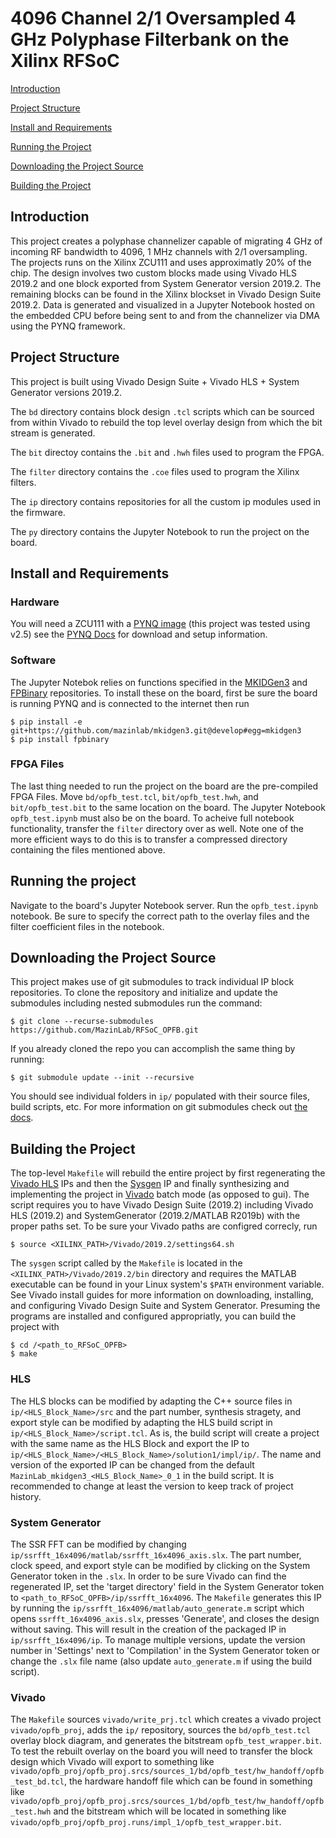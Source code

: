 # 4096 Channel 2/1 Oversampled 4 GHz Polyphase Filterbank on the Xilinx RFSoC

[Introduction](https://github.com/MazinLab/RFSoC_OPFB#introduction)

[Project Structure](https://github.com/MazinLab/RFSoC_OPFB#project-structure)

[Install and Requirements](https://github.com/MazinLab/RFSoC_OPFB#install-and-requirements)

[Running the Project](https://github.com/MazinLab/RFSoC_OPFB#running-the-project)

[Downloading the Project Source](https://github.com/MazinLab/RFSoC_OPFB#downloading-the-project-source)

[Building the Project](https://github.com/MazinLab/RFSoC_OPFB#building-the-project)

## Introduction

This project creates a polyphase channelizer capable of migrating 4 GHz of incoming RF bandwidth to 4096, 1 MHz channels with 2/1 oversampling. The projects runs on the Xilinx ZCU111 and uses approximatly 20% of the chip. The design involves two custom blocks made using Vivado HLS 2019.2 and one block exported from System Generator version 2019.2. The remaining blocks can be found in the Xilinx blockset in Vivado Design Suite 2019.2. Data is generated and visualized in a Jupyter Notebook hosted on the embedded CPU before being sent to and from the channelizer via DMA using the PYNQ framework.

## Project Structure
This project is built using Vivado Design Suite + Vivado HLS + System Generator versions 2019.2.

The `bd` directory contains block design `.tcl` scripts which can be sourced from within Vivado to rebuild the top level overlay design from which the bit stream is generated.

The `bit` directoy contains the `.bit` and `.hwh` files used to program the FPGA.

The `filter` directory contains the `.coe` files used to program the Xilinx filters.

The `ip` directory contains repositories for all the custom ip modules used in the firmware.

The `py` directory contains the Jupyter Notebook to run the project on the board.

## Install and Requirements

### Hardware
You will need a ZCU111 with a [PYNQ image](http://www.pynq.io/board.html) (this project was tested using v2.5) see the [PYNQ Docs](https://pynq.readthedocs.io/en/v2.5.1/) for download and setup information.

### Software
The Jupyter Notebok relies on functions specified in the [MKIDGen3](https://github.com/MazinLab/MKIDGen3/tree/master) and [FPBinary](https://github.com/smlgit/fpbinary) repositories. To install these on the board, first be sure the board is running PYNQ and is connected to the internet then run
```
$ pip install -e git+https://github.com/mazinlab/mkidgen3.git@develop#egg=mkidgen3
$ pip install fpbinary
```
### FPGA Files
The last thing needed to run the project on the board are the pre-compiled FPGA Files. Move `bd/opfb_test.tcl`, `bit/opfb_test.hwh`, and `bit/opfb_test.bit` to the same location on the board. The Jupyter Notebook `opfb_test.ipynb` must also be on the board. To acheive full notebook functionality, transfer the `filter` directory over as well. Note one of the more efficient ways to do this is to transfer a compressed directory containing the files mentioned above.

## Running the project
Navigate to the board's Jupyter Notebook server. Run the `opfb_test.ipynb` notebook. Be sure to specify the correct path to the overlay files and the filter coefficient files in the notebook.

## Downloading the Project Source

This project makes use of git submodules to track individual IP block repositories. To clone the repository and initialize and update the submodules including nested submodules run the command:
```
$ git clone --recurse-submodules https://github.com/MazinLab/RFSoC_OPFB.git
```
If you already cloned the repo you can accomplish the same thing by running:
```
$ git submodule update --init --recursive
```
You should see individual folders in `ip/` populated with their source files, build scripts, etc. For more information on git submodules check out [the docs](https://git-scm.com/book/en/v2/Git-Tools-Submodules).

## Building the Project

The top-level `Makefile` will rebuild the entire project by first regenerating the [Vivado HLS](https://github.com/MazinLab/RFSoC_OPFB#hls) IPs and then the [Sysgen](https://github.com/MazinLab/RFSoC_OPFB#system-generator) IP and finally synthesizing and implementing the project in [Vivado](https://github.com/MazinLab/RFSoC_OPFB#vivado) batch mode (as opposed to gui). The script requires you to have Vivado Design Suite (2019.2) including Vivado HLS (2019.2) and SystemGenerator (2019.2/MATLAB R2019b) with the proper paths set. To be sure your Vivado paths are configred correcly, run
```
$ source <XILINX_PATH>/Vivado/2019.2/settings64.sh
```
The `sysgen` script called by the `Makefile` is located in the `<XILINX_PATH>/Vivado/2019.2/bin` directory and requires the MATLAB executable can be found in your Linux system's `$PATH` environment variable. See Vivado install guides for more information on downloading, installing, and configuring Vivado Design Suite and System Generator. Presuming the programs are installed and configured appropriatly, you can build the project with
```
$ cd /<path_to_RFSoC_OPFB>
$ make
```
### HLS

The HLS blocks can be modified by adapting the C++ source files in `ip/<HLS_Block_Name>/src` and the part number, synthesis stragety, and export style can be modified by adapting the HLS build script in `ip/<HLS_Block_Name>/script.tcl`. As is, the build script will create a project with the same name as the HLS Block and export the IP to `ip/<HLS_Block_Name>/<HLS_Block_Name>/solution1/impl/ip/`. The name and version of the exported IP can be changed from the default `MazinLab_mkidgen3_<HLS_Block_Name>_0_1` in the build script. It is recommended to change at least the version to keep track of project history.

### System Generator

The SSR FFT can be modified by changing `ip/ssrfft_16x4096/matlab/ssrfft_16x4096_axis.slx`. The part number, clock speed, and export style can be modified by clicking on the System Generator token in the `.slx`. In order to be sure Vivado can find the regenerated IP, set the 'target directory' field in the System Generator token to `<path_to_RFSoC_OPFB>/ip/ssrfft_16x4096`. The `Makefile` generates this IP by running the `ip/ssrfft_16x4096/matlab/auto_generate.m` script which opens `ssrfft_16x4096_axis.slx`, presses 'Generate', and closes the design without saving. This will result in the creation of the packaged IP in `ip/ssrfft_16x4096/ip`. To manage multiple versions, update the version number in 'Settings' next to 'Compilation' in the System Generator token or change the `.slx` file name (also update `auto_generate.m` if using the build script).

### Vivado

The `Makefile` sources `vivado/write_prj.tcl` which creates a vivado project `vivado/opfb_proj`, adds the `ip/` repository, sources the `bd/opfb_test.tcl` overlay block diagram, and generates the bitstream `opfb_test_wrapper.bit`. To test the rebuilt overlay on the board you will need to transfer the block design which Vivado will export to something like `vivado/opfb_proj/opfb_proj.srcs/sources_1/bd/opfb_test/hw_handoff/opfb_test_bd.tcl`, the hardware handoff file which can be found in something like `vivado/opfb_proj/opfb_proj.srcs/sources_1/bd/opfb_test/hw_handoff/opfb_test.hwh` and the bitstream which will be located in something like `vivado/opfb_proj/opfb_proj.runs/impl_1/opfb_test_wrapper.bit`.
